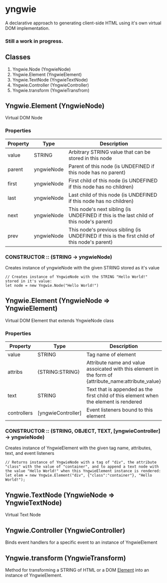 # yngwie
A declarative approach to generating client-side HTML using it's own virtual DOM implementation.

### Still a work in progress.

## Classes
1. Yngwie.Node (YngwieNode)  
2. Yngwie.Element (YngwieElement)
3. Yngwie.TextNode (YngwieTextNode)
4. Yngwie.Controller (YngwieController)
5. Yngwie.transform (YngwieTransfrom)

## Yngwie.Element (YngwieNode)
Virtual DOM Node 

### Properties 

Property|Type|Description
--------|----|-----------
value | STRING | Arbitrary STRING value that can be stored in this node
parent | yngwieNode | Parent of this node (is UNDEFINED if this node has no parent)
first | yngwieNode | First child of this node (is UNDEFINED if this node has no children)
last | yngwieNode | Last child of this node (is UNDEFINED if this node has no children)
next | yngwieNode | This node's next sibling (is UNDEFINED if this is the last child of this node's parent)
prev | yngwieNode | This node's previous sibling (is UNDEFINED if this is the first child of this node's parent)

### CONSTRUCTOR :: (STRING -> yngwieNode)
Creates instance of yngwieNode with the given STRING stored as it's value 

```
// Creates instance of YngwieNode with the STRING "Hello World!" stored in it's value:
let node = new Yngwie.Node("Hello World!")
```

## Yngwie.Element (YngwieNode => YngwieElement)
Virtual DOM Element that extends YngwieNode class

### Properties

Property|Type|Description
--------|----|-----------
value | STRING | Tag name of element
attribs | {STRING:STRING} | Attribute name and value assoicated with this element in the form of {attribute_name:attribute_value}
text | STRING | Text that is appended as the first child of this element when the element is rendered 
controllers | [yngwieController] | Event listeners bound to this element 


### CONSTRUCTOR :: (STRING, OBJECT, TEXT, [yngwieController] -> yngwieNode)
Creates instance of YngwieElement with the given tag name, attributes, text, and event listeners

```
// Returns instance of YngwieNode with a tag of "div", the attribute "class" with the value of "container", and to append a text node with the value "Hello World!" when this YngwieElement instance is rendered:
let elem = new Yngwie.Element("div", {"class":"container"}, "Hello World!");
```

## Yngwie.TextNode (YngwieNode => YngwieTextNode)
Virtual Text Node 

## Yngwie.Controller (YngwieController)
Binds event handlers for a specific event to an instance of YngwieElement 

## Yngwie.transform (YngwieTransform)
Method for transforming a STRING of HTML or a DOM [Element](https://developer.mozilla.org/en-US/docs/Web/API/Element) into an instance of YngwieElement.



